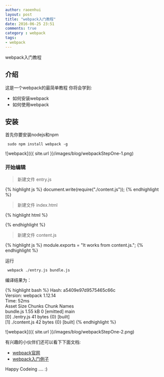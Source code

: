 ```yaml
---
author: raoenhui
layout: post
title: "webpack入门教程"
date: 2016-06-25 23:51
comments: true
category : webpack
tags:
- webpack
---
```

webpack入门教程


## 介绍

这是一个webpack的最简单教程
你将会学到:

- 如何安装webpack
- 如何使用webpack 

## 安装

首先你要安装nodejs和npm

``` 
 sudo npm install webpack -g
```

![webpack]({{ site.url }}/images/blog/webpackStepOne-1.png) 

### 开始编辑

> 新建文件 entry.js

{% highlight js %}
document.write(require("./content.js"));
{% endhighlight %}

> 新建文件 index.html

{% highlight html %}
<html>
    <head>
        <meta charset="utf-8">
    </head>
    <body>
        <script type="text/javascript" src="bundle.js" charset="utf-8"></script>
    </body>
</html>
{% endhighlight %}

> 新建文件 content.js

{% highlight js %}
module.exports = "It works from content.js.";
{% endhighlight %}


运行

``` 
 webpack ./entry.js bundle.js
```

编译结果为：

{% highlight bash %}
Hash: a5409e97d9575465c66c  
Version: webpack 1.12.14  
Time: 52ms  
    Asset     Size  Chunks             Chunk Names  
bundle.js  1.55 kB       0  [emitted]  main  
   [0] ./entry.js 41 bytes {0} [built]  
   [1] ./content.js 42 bytes {0} [built]
{% endhighlight %}

![webpack]({{ site.url }}/images/blog/webpackStepOne-2.png)

有兴趣的小伙伴们还可以看下下面文档:

+ [webpack官网](http://webpack.github.io/)
+ [webpack入门例子](https://github.com/raoenhui/webpack)


Happy Codeing .... :)
